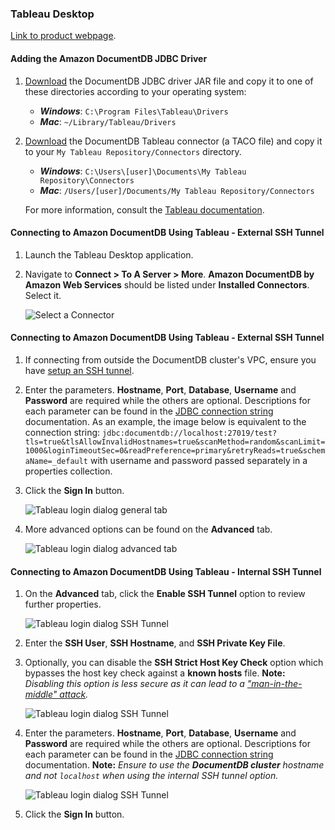 ### Tableau Desktop
[Link to product webpage](https://www.tableau.com/products/desktop).

#### Adding the Amazon DocumentDB JDBC Driver
1. [Download](https://github.com/aws/amazon-documentdb-jdbc-driver/releases/latest) the DocumentDB JDBC driver JAR file and copy it to one of these
   directories according to your operating system:
    - **_Windows_**: `C:\Program Files\Tableau\Drivers`
    - **_Mac_**: `~/Library/Tableau/Drivers`

2. [Download](https://github.com/aws/amazon-documentdb-jdbc-driver/releases/latest) the DocumentDB Tableau connector (a TACO file) and copy it to your `My Tableau Repository/Connectors`
   directory.
    - **_Windows_**: `C:\Users\[user]\Documents\My Tableau Repository\Connectors`
    - **_Mac_**: `/Users/[user]/Documents/My Tableau Repository/Connectors`

   For more information, consult the [Tableau documentation](https://tableau.github.io/connector-plugin-sdk/docs/run-taco).

#### Connecting to Amazon DocumentDB Using Tableau - External SSH Tunnel
1. Launch the Tableau Desktop application.

2. Navigate to **Connect > To A Server > More**. **Amazon DocumentDB by Amazon Web Services** should be listed
   under **Installed Connectors**. Select it.

    ![Select a Connector](../images/tableau/tableau-connector.png)

#### Connecting to Amazon DocumentDB Using Tableau - External SSH Tunnel
1. If connecting from outside the DocumentDB cluster's VPC, ensure you have [setup an SSH tunnel](setup.md#using-an-ssh-tunnel-to-connect-to-amazon-documentdb).

2. Enter the parameters. **Hostname**, **Port**, **Database**, **Username** and **Password**
   are required while the others are optional. Descriptions for each parameter can be found in
   the [JDBC connection string](connection-string.md) documentation. As an example, the image below
   is equivalent to the connection string:
   `jdbc:documentdb://localhost:27019/test?tls=true&tlsAllowInvalidHostnames=true&scanMethod=random&scanLimit=1000&loginTimeoutSec=0&readPreference=primary&retryReads=true&schemaName=_default`
   with username and password passed separately in a properties collection.

3. Click the **Sign In** button.

    ![Tableau login dialog general tab](../images/tableau/tableau-connection-dialog-general.png)

4. More advanced options can be found on the **Advanced** tab.

    ![Tableau login dialog advanced tab](../images/tableau/tableau-connection-dialog-advanced.png)

#### Connecting to Amazon DocumentDB Using Tableau - Internal SSH Tunnel
1. On the **Advanced** tab, click the **Enable SSH Tunnel** option to review further properties.

    ![Tableau login dialog SSH Tunnel](../images/tableau/tableau-connection-dialog-ssh-adv-with-check.png)

2. Enter the **SSH User**, **SSH Hostname**, and **SSH Private Key File**. 
3. Optionally, you can disable the **SSH Strict Host Key Check** option which bypasses the host key 
   check against a **known hosts** file.
   **Note:** _Disabling this option is less secure as it can lead to a
   ["man-in-the-middle" attack](https://en.wikipedia.org/wiki/Man-in-the-middle_attack)._

    ![Tableau login dialog SSH Tunnel](../images/tableau/tableau-connection-dialog-ssh-adv-no-check.png)

4. Enter the parameters. **Hostname**, **Port**, **Database**, **Username** and **Password**
   are required while the others are optional. Descriptions for each parameter can be found in
   the [JDBC connection string](connection-string.md) documentation. **Note:** _Ensure to use the 
   **DocumentDB cluster** hostname and not `localhost` when using the internal SSH tunnel option._

    ![Tableau login dialog SSH Tunnel](../images/tableau/tableau-connection-dialog-ssh-general.png)

5. Click the **Sign In** button.
